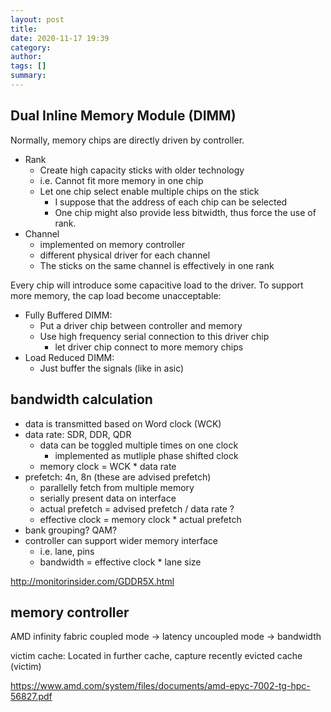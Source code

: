 ```yaml
---
layout: post
title: 
date: 2020-11-17 19:39
category: 
author: 
tags: []
summary: 
---
```


## Dual Inline Memory Module (DIMM)

Normally, memory chips are directly driven by controller.

* Rank
  * Create high capacity sticks with older technology
  * i.e. Cannot fit more memory in one chip
  * Let one chip select enable multiple chips on the stick
    * I suppose that the address of each chip can be selected
    * One chip might also provide less bitwidth, thus force the use of rank.
* Channel
  * implemented on memory controller
  * different physical driver for each channel
  * The sticks on the same channel is effectively in one rank

Every chip will introduce some capacitive load to the driver.
To support more memory, the cap load become unacceptable:

* Fully Buffered DIMM:
  * Put a driver chip between controller and memory
  * Use high frequency serial connection to this driver chip
    * let driver chip connect to more memory chips
* Load Reduced DIMM:
  * Just buffer the signals (like in asic)

## bandwidth calculation

* data is transmitted based on Word clock (WCK)
* data rate: SDR, DDR, QDR
  * data can be toggled multiple times on one clock
    * implemented as mutliple phase shifted clock 
  * memory clock = WCK * data rate
* prefetch: 4n, 8n (these are advised prefetch)
  * parallelly fetch from multiple memory
  * serially present data on interface
  * actual prefetch = advised prefetch / data rate ?
  * effective clock = memory clock * actual prefetch
* bank grouping? QAM?
* controller can support wider memory interface
  * i.e. lane, pins
  * bandwidth = effective clock * lane size

http://monitorinsider.com/GDDR5X.html

## memory controller

AMD infinity fabric
coupled mode -> latency
uncoupled mode -> bandwidth

victim cache: Located in further cache, capture recently evicted cache (victim)

https://www.amd.com/system/files/documents/amd-epyc-7002-tg-hpc-56827.pdf
